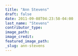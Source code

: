 ```yaml
---
title: "Ann Stevens"
draft: false
date: 2011-09-08T04:23:58-04:00
last_name: "Stevens"
contributor_type:
image_path:
image_credit:
featured_image_path:
_slug: ann-stevens
---
```

